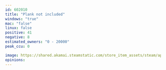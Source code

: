 ```yaml
---
id: 602010
title: "Plank not included"
windows: "true"
mac: "false"
linux: false
positive: 41
negative: 8
estimated_owners: "0 - 20000"
peak_ccu: 0

image: https://shared.akamai.steamstatic.com/store_item_assets/steam/apps/602010/header.jpg?t=1625060106
opinions:
---
```


